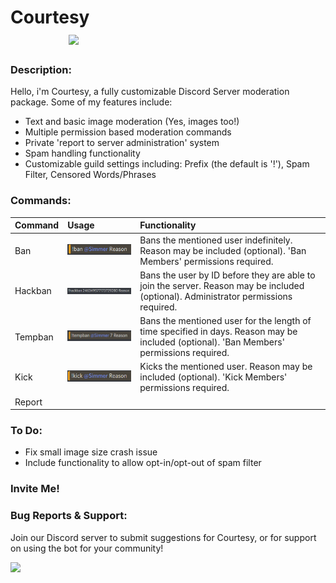 # Courtesy &nbsp; &nbsp; &nbsp; &nbsp; &nbsp; &nbsp; &nbsp; &nbsp; &nbsp; &nbsp; &nbsp; &nbsp; &nbsp; &nbsp; &nbsp; &nbsp; &nbsp; &nbsp; &nbsp; &nbsp; &nbsp; &nbsp; &nbsp; &nbsp; &nbsp; &nbsp; &nbsp; &nbsp; &nbsp; &nbsp; &nbsp; &nbsp; &nbsp; &nbsp; &nbsp; [![](https://discordapp.com/api/guilds/630989618317230090/widget.png?style=shield)](https://discord.gg/z9qA8KY)

### Description:
Hello, i'm Courtesy, a fully customizable Discord Server moderation package. Some of my features include:
 - Text and basic image moderation (Yes, images too!)
 - Multiple permission based moderation commands
 - Private 'report to server administration' system
 - Spam handling functionality
 - Customizable guild settings including: Prefix (the default is '!'), Spam Filter, Censored Words/Phrases

### Commands:
| Command | Usage | Functionality |
|:--------|:------|:--------------|
| Ban | ![](https://raw.githubusercontent.com/simmer-devs/ER-Bot/master/Images/banUsage.PNG) | Bans the mentioned user indefinitely. Reason may be included (optional). 'Ban Members' permissions required. |
| Hackban | ![](https://raw.githubusercontent.com/simmer-devs/ER-Bot/master/Images/hackbanUsage.PNG) | Bans the user by ID before they are able to join the server. Reason may be included (optional). Administrator permissions required. |
| Tempban | ![](https://raw.githubusercontent.com/simmer-devs/ER-Bot/master/Images/tempbanUsage.PNG) | Bans the mentioned user for the length of time specified in days. Reason may be included (optional). 'Ban Members' permissions required. |
| Kick | ![](https://raw.githubusercontent.com/simmer-devs/ER-Bot/master/Images/kickUsage.PNG) | Kicks the mentioned user. Reason may be included (optional). 'Kick Members' permissions required. |
| Report | 

### To Do:
- Fix small image size crash issue
- Include functionality to allow opt-in/opt-out of spam filter 
### Invite Me!

### Bug Reports & Support:
Join our Discord server to submit suggestions for Courtesy, or for support on using the bot for your community!


[![](https://discordapp.com/api/guilds/630989618317230090/widget.png?style=banner2)](https://discord.gg/z9qA8KY)


